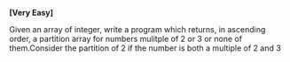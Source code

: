 __[Very Easy]__

Given an array of integer, write a program which returns, in ascending order, a partition array for numbers mulitple of 2 or 3 or none of them.Consider the partition of 2 if the number is both a multiple of 2 and 3


